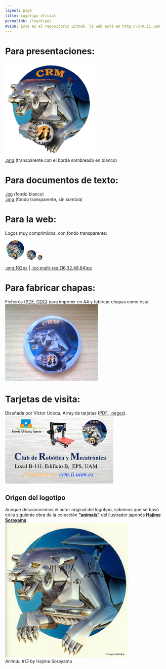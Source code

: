 ```yaml
---
layout: page
title: Logotipo oficial
permalink: /logotipo/
AVISO: Éste es el repositorio GitHub, la web está en http://crm.ii.uam.es/
---
```



Para presentaciones:
==
<a href="logo_crm_transparente_con_sombra.png"><img src="logo_crm_transparente_con_sombra.png"/></a>  
[.png](logo_crm_transparente_con_sombra.png) (transparente con el borde sombreado en blanco)  



Para documentos de texto:
==
[.jpg](logo_crm_fondoBlanco.jpg) (fondo blanco)  
[.png](logo_crm_transparente.png) (fondo transparente, sin sombra)  


Para la web:
==
Logos muy comprimidos, con fondo transparente:  

<img src="logo_crm-64x64.png"/>
<img src="logo_crm-32x32.png"/>
<img src="logo_crm-16x16.png"/>  

[.png 192px](logo_crm-192x192.png) \| [.ico multi-res {16,32,48,64}px](/favicon.ico)  


Para fabricar chapas:
==
Ficheros ([PDF](Chapas/logo_crm_chapas.pdf), [ODG](Chapas/logo_crm_chapas.odg)) para imprimir en A4 y fabricar chapas como ésta:  
<img src="Chapas/2012-05-16 11.49.02.jpg" width="300"/>  


Tarjetas de visita:
==
Diseñada por Víctor Uceda. Array de tarjetas ([PDF](Tarjetas/2015_ArrayTarjetas_continuo.pdf), [.pages](Tarjetas/2015_ArrayTarjetas_continuo.pages)).  
<img src="Tarjetas/2015_tarjetaCRM.jpg" width="350"/>  


Origen del logotipo
--
Aunque desconocemos el autor original del logotipo, sabemos que se basó en la siguiente obra de la colección [**"animals"**](http://www.russianpaintings.net/russian_paintings.vphp?author=971&sort=size) del ilustrador japonés [**Hajime Sorayama**](https://en.wikipedia.org/wiki/Hajime_Sorayama):  
<img src="animal_n15_Hajime_Sorayama.jpg" width="400"/>  
*Animal. #15* by Hajime Sorayama  

